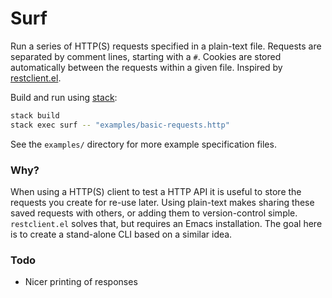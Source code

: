 # Surf

Run a series of HTTP(S) requests specified in a plain-text file. Requests are
separated by comment lines, starting with a `#`. Cookies are stored
automatically between the requests within a given file. Inspired by
[restclient.el](https://github.com/pashky/restclient.el).

Build and run using [stack](https://docs.haskellstack.org/en/stable/README/):
```sh
stack build
stack exec surf -- "examples/basic-requests.http"
```

See the `examples/` directory for more example specification files.

### Why?

When using a HTTP(S) client to test a HTTP API it is useful to store the
requests you create for re-use later. Using plain-text makes sharing these
saved requests with others, or adding them to version-control simple.
`restclient.el` solves that, but requires an Emacs installation. The goal here
is to create a stand-alone CLI based on a similar idea.

### Todo

- Nicer printing of responses
